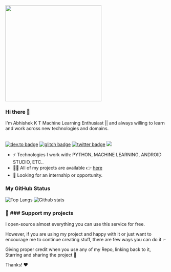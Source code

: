  <img src= "https://media.giphy.com/media/26tn33aiTi1jkl6H6/giphy.gif" width = "300">
 
### Hi there 👋
I'm Abhishek K T Machine Learning Enthusiast || and always willing to learn and work across new technologies and domains. <br/> <br/>

[![dev.to badge](https://img.shields.io/badge/linkedin-abhishek_gowda-%230177B5?style=flat&logo=linkedin)](https://www.linkedin.com/in/abhishek-gowda-6862b3169/)
[![glitch badge](https://img.shields.io/badge/facebook-abhishek_gowda-%23FF0000?style=flat&logo=facebook)](https://www.facebook.com/abhigowda.abhi.94)
[![twitter badge](https://img.shields.io/badge/instagram-@abhishekgowda-%23E4415F?style=flat&logo=instagram&logoColor=white)](https://www.instagram.com/abhishek_gowda15/)
![](https://komarev.com/ghpvc/?username=Abhishekkt15&color=brightgreen&style=flat)

- ⚡️ Technologies I work with: PYTHON, MACHINE LEARNING, ANDROID STUDIO, ETC..
- 👨‍💻 All of my projects are available 👉  [here](https://github.com/Abhishekkt15?tab=repositories)
- 👯 Looking for an internship or opportunity.

### My GitHub Status 
![Top Langs](https://github-readme-stats.vercel.app/api/top-langs/?username=Abhishekkt15) ![Github stats](https://github-readme-stats.vercel.app/api?username=Abhishekkt15&show_icons=true)

### 💖 ### Support my projects <br>
I open-source almost everything you can use this service for free.

However, if you are using my project and happy with it or just want to encourage me to continue creating stuff, there are few ways you can do it :-

Giving proper credit when you use any of my Repo, linking back to it,
Starring and sharing the project 🚀

Thanks! ❤️


<!--
**Abhishekkt15/Abhishekkt15** is a ✨ _special_ ✨ repository because its `README.md` (this file) appears on your GitHub profile.

Here are some ideas to get you started:

- 🔭 I’m currently working on ...
- 🌱 I’m currently learning ...
- 👯 I’m looking to collaborate on ...
- 🤔 I’m looking for help with ...
- 💬 Ask me about ...
- 📫 How to reach me: ...
- 😄 Pronouns: ...
- ⚡ Fun fact: ...
-->
